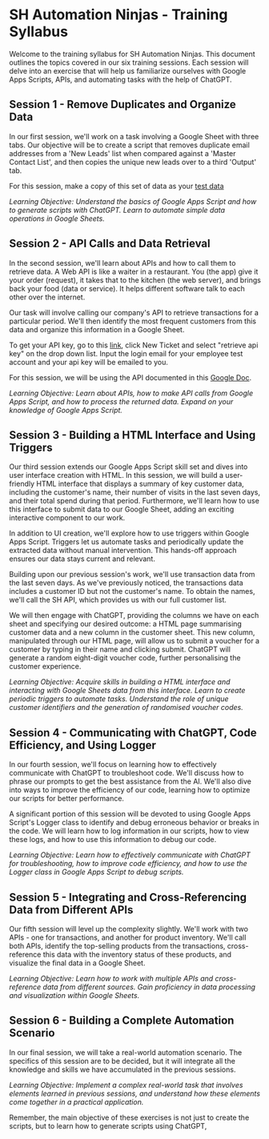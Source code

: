 # SH Automation Ninjas - Training Syllabus

Welcome to the training syllabus for SH Automation Ninjas. This document outlines the topics covered in our six training sessions. Each session will delve into an exercise that will help us familiarize ourselves with Google Apps Scripts, APIs, and automating tasks with the help of ChatGPT.

## Session 1 - Remove Duplicates and Organize Data

In our first session, we'll work on a task involving a Google Sheet with three tabs. Our objective will be to create a script that removes duplicate email addresses from a 'New Leads' list when compared against a 'Master Contact List', and then copies the unique new leads over to a third 'Output' tab. 

For this session, make a copy of this set of data as your [test data](https://docs.google.com/spreadsheets/d/1EBSwlbsk6yZd100NH0e4wpd4o07ZELXYLTMrYDv9reY/edit#gid=1552392585)

*Learning Objective: Understand the basics of Google Apps Script and how to generate scripts with ChatGPT. Learn to automate simple data operations in Google Sheets.*

## Session 2 - API Calls and Data Retrieval

In the second session, we'll learn about APIs and how to call them to retrieve data. A Web API is like a waiter in a restaurant. You (the app) give it your order (request), it takes that to the kitchen (the web server), and brings back your food (data or service). It helps different software talk to each other over the internet.

Our task will involve calling our company's API to retrieve transactions for a particular period. We'll then identify the most frequent customers from this data and organize this information in a Google Sheet.

To get your API key, go to this [link](https://internal.shub.us/), click New Ticket and select "retrieve api key" on the drop down list. Input the login email for your employee test account and your api key will be emailed to you. 

For this session, we will be using the API documented in this [Google Doc](https://docs.google.com/document/d/1gVGpmTB-8m_VfrcUY1LxRu7KTkk2Duxi5ltRyJyHNhE/edit).

*Learning Objective: Learn about APIs, how to make API calls from Google Apps Script, and how to process the returned data. Expand on your knowledge of Google Apps Script.*

## Session 3 - Building a HTML Interface and Using Triggers

Our third session extends our Google Apps Script skill set and dives into user interface creation with HTML. In this session, we will build a user-friendly HTML interface that displays a summary of key customer data, including the customer's name, their number of visits in the last seven days, and their total spend during that period. Furthermore, we'll learn how to use this interface to submit data to our Google Sheet, adding an exciting interactive component to our work.

In addition to UI creation, we'll explore how to use triggers within Google Apps Script. Triggers let us automate tasks and periodically update the extracted data without manual intervention. This hands-off approach ensures our data stays current and relevant.

Building upon our previous session's work, we'll use transaction data from the last seven days. As we've previously noticed, the transactions data includes a customer ID but not the customer's name. To obtain the names, we'll call the SH API, which provides us with our full customer list. 

We will then engage with ChatGPT, providing the columns we have on each sheet and specifying our desired outcome: a HTML page summarising customer data and a new column in the customer sheet. This new column, manipulated through our HTML page, will allow us to submit a voucher for a customer by typing in their name and clicking submit. ChatGPT will generate a random eight-digit voucher code, further personalising the customer experience.

*Learning Objective: Acquire skills in building a HTML interface and interacting with Google Sheets data from this interface. Learn to create periodic triggers to automate tasks. Understand the role of unique customer identifiers and the generation of randomised voucher codes.*

## Session 4 - Communicating with ChatGPT, Code Efficiency, and Using Logger

In our fourth session, we'll focus on learning how to effectively communicate with ChatGPT to troubleshoot code. We'll discuss how to phrase our prompts to get the best assistance from the AI. We'll also dive into ways to improve the efficiency of our code, learning how to optimize our scripts for better performance.

A significant portion of this session will be devoted to using Google Apps Script's Logger class to identify and debug erroneous behavior or breaks in the code. We will learn how to log information in our scripts, how to view these logs, and how to use this information to debug our code.

*Learning Objective: Learn how to effectively communicate with ChatGPT for troubleshooting, how to improve code efficiency, and how to use the Logger class in Google Apps Script to debug scripts.*

## Session 5 - Integrating and Cross-Referencing Data from Different APIs

Our fifth session will level up the complexity slightly. We'll work with two APIs - one for transactions, and another for product inventory. We'll call both APIs, identify the top-selling products from the transactions, cross-reference this data with the inventory status of these products, and visualize the final data in a Google Sheet.

*Learning Objective: Learn how to work with multiple APIs and cross-reference data from different sources. Gain proficiency in data processing and visualization within Google Sheets.*

## Session 6 - Building a Complete Automation Scenario

In our final session, we will take a real-world automation scenario. The specifics of this session are to be decided, but it will integrate all the knowledge and skills we have accumulated in the previous sessions. 

*Learning Objective: Implement a complex real-world task that involves elements learned in previous sessions, and understand how these elements come together in a practical application.*

Remember, the main objective of these exercises is not just to create the scripts, but to learn how to generate scripts using ChatGPT,
